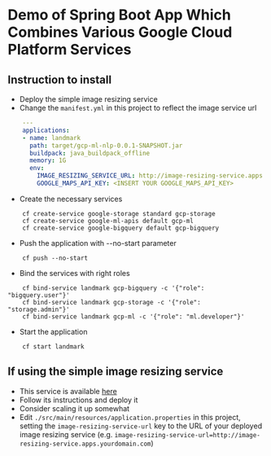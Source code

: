 # Demo of Spring Boot App Which Combines Various Google Cloud Platform Services

## Instruction to install
* Deploy the simple image resizing service
* Change the `manifest.yml` in this project to reflect the image service url
```yaml
    ---
    applications:
    - name: landmark
      path: target/gcp-ml-nlp-0.0.1-SNAPSHOT.jar
      buildpack: java_buildpack_offline
      memory: 1G
      env:
        IMAGE_RESIZING_SERVICE_URL: http://image-resizing-service.apps.yourdomain.com
        GOOGLE_MAPS_API_KEY: <INSERT YOUR GOOGLE_MAPS_API_KEY>
```
* Create the necessary services
```
    cf create-service google-storage standard gcp-storage
    cf create-service google-ml-apis default gcp-ml
    cf create-service google-bigquery default gcp-bigquery
```
* Push the application with --no-start parameter
```
    cf push --no-start
```
* Bind the services with right roles
```
    cf bind-service landmark gcp-bigquery -c '{"role": "bigquery.user"}'
    cf bind-service landmark gcp-storage -c '{"role": "storage.admin"}'
    cf bind-service landmark gcp-ml -c '{"role": "ml.developer"}'
```
* Start the application
```
    cf start landmark
```

## If using the simple image resizing service
* This service is available [here](https://github.com/cf-platform-eng/image-resizing-service)
* Follow its instructions and deploy it
* Consider scaling it up somewhat
* Edit `./src/main/resources/application.properties` in this project, setting the `image-resizing-service-url` key to the URL of your deployed image resizing service (e.g. `image-resizing-service-url=http://image-resizing-service.apps.yourdomain.com`)
